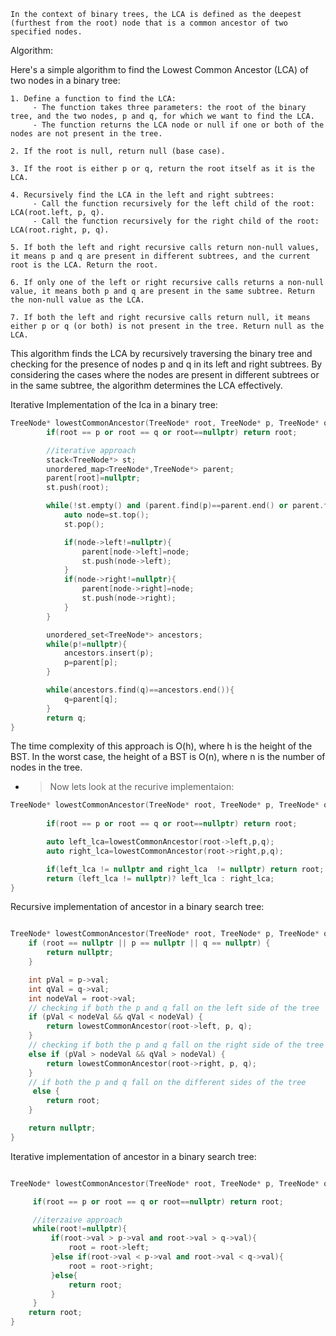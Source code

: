 ```In the context of binary trees, the LCA is defined as the deepest (furthest from the root) node that is a common ancestor of two specified nodes.```

Algorithm:

Here's a simple algorithm to find the Lowest Common Ancestor (LCA) of two nodes in a binary tree:

```
1. Define a function to find the LCA:
     - The function takes three parameters: the root of the binary tree, and the two nodes, p and q, for which we want to find the LCA.
     - The function returns the LCA node or null if one or both of the nodes are not present in the tree.

2. If the root is null, return null (base case).

3. If the root is either p or q, return the root itself as it is the LCA.

4. Recursively find the LCA in the left and right subtrees:
     - Call the function recursively for the left child of the root: LCA(root.left, p, q).
     - Call the function recursively for the right child of the root: LCA(root.right, p, q).

5. If both the left and right recursive calls return non-null values, it means p and q are present in different subtrees, and the current root is the LCA. Return the root.

6. If only one of the left or right recursive calls returns a non-null value, it means both p and q are present in the same subtree. Return the non-null value as the LCA.

7. If both the left and right recursive calls return null, it means either p or q (or both) is not present in the tree. Return null as the LCA.

```

This algorithm finds the LCA by recursively traversing the binary tree and checking for the presence of nodes p and q in its left and right subtrees. By considering the cases where the nodes are present in different subtrees or in the same subtree, the algorithm determines the LCA effectively.


Iterative Implementation of the lca in a binary tree:

```cpp
TreeNode* lowestCommonAncestor(TreeNode* root, TreeNode* p, TreeNode* q) {
        if(root == p or root == q or root==nullptr) return root;

        //iterative approach
        stack<TreeNode*> st;
        unordered_map<TreeNode*,TreeNode*> parent;
        parent[root]=nullptr;
        st.push(root);

        while(!st.empty() and (parent.find(p)==parent.end() or parent.find(q)==parent.end())){
            auto node=st.top();
            st.pop();

            if(node->left!=nullptr){
                parent[node->left]=node;
                st.push(node->left);
            }
            if(node->right!=nullptr){
                parent[node->right]=node;
                st.push(node->right);
            }
        }

        unordered_set<TreeNode*> ancestors;
        while(p!=nullptr){
            ancestors.insert(p);
            p=parent[p];
        }

        while(ancestors.find(q)==ancestors.end()){
            q=parent[q];
        }
        return q;   
}
```


The time complexity of this approach is O(h), where h is the height of the BST. In the worst case, the height of a BST is O(n), where n is the number of nodes in the tree.


* >Now lets look at the recurive implementaion:

```cpp
TreeNode* lowestCommonAncestor(TreeNode* root, TreeNode* p, TreeNode* q) {
    
        if(root == p or root == q or root==nullptr) return root;

        auto left_lca=lowestCommonAncestor(root->left,p,q);
        auto right_lca=lowestCommonAncestor(root->right,p,q);

        if(left_lca != nullptr and right_lca  != nullptr) return root;
        return (left_lca != nullptr)? left_lca : right_lca;
}

```

Recursive implementation of ancestor in a binary search tree:

```cpp

TreeNode* lowestCommonAncestor(TreeNode* root, TreeNode* p, TreeNode* q) {
    if (root == nullptr || p == nullptr || q == nullptr) {
        return nullptr;
    }

    int pVal = p->val;
    int qVal = q->val;
    int nodeVal = root->val;
    // checking if both the p and q fall on the left side of the tree
    if (pVal < nodeVal && qVal < nodeVal) {
        return lowestCommonAncestor(root->left, p, q);
    }
    // checking if both the p and q fall on the right side of the tree 
    else if (pVal > nodeVal && qVal > nodeVal) {
        return lowestCommonAncestor(root->right, p, q);
    }
    // if both the p and q fall on the different sides of the tree
     else {
        return root;
    }

    return nullptr;
}

```



Iterative implementation of ancestor in a binary search tree:

```cpp

TreeNode* lowestCommonAncestor(TreeNode* root, TreeNode* p, TreeNode* q) {

     if(root == p or root == q or root==nullptr) return root;

     //iterzaive approach
     while(root!=nullptr){
         if(root->val > p->val and root->val > q->val){
             root = root->left;
         }else if(root->val < p->val and root->val < q->val){
             root = root->right;
         }else{
             return root;
         }
     }
    return root;
}

```